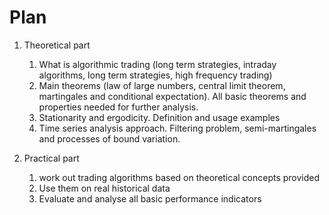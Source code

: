 # Plan
1.  Theoretical part
	1.  What is algorithmic trading (long term strategies, intraday algorithms, long term strategies, high frequency trading)
	2.  Main theorems (law of large numbers, central limit theorem, martingales and conditional expectation). All basic theorems and properties needed for further analysis.
	3.  Stationarity and ergodicity. Definition and usage examples
	4.  Time series analysis approach. Filtering problem, semi-martingales and processes of bound variation.

3.  Practical part
	1.  work out trading algorithms based on theoretical concepts provided
	2.  Use them on real historical data
	3.  Evaluate and analyse all basic performance indicators
<!--stackedit_data:
eyJoaXN0b3J5IjpbLTc3NDg3NDgzOF19
-->